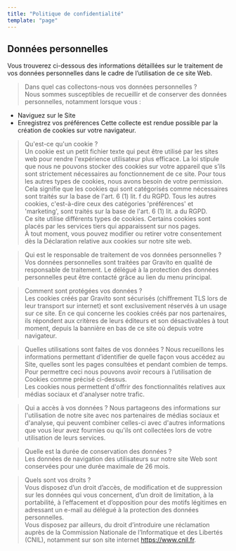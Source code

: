 ```yaml
---
title: "Politique de confidentialité"
template: "page"
---
```


## Données personnelles

Vous trouverez ci-dessous des informations détaillées sur le traitement de vos données personnelles dans le cadre de l’utilisation de ce site Web. 

> Dans quel cas collectons-nous vos données personnelles ?  
Nous sommes susceptibles de recueillir et de conserver des données personnelles, notamment lorsque vous :
- Naviguez sur le Site
- Enregistrez vos préférences 
Cette collecte est rendue possible par la création de cookies sur votre navigateur.

> Qu'est-ce qu'un cookie ?  
Un cookie est un petit fichier texte qui peut être utilisé par les sites web pour rendre l'expérience utilisateur plus efficace.
La loi stipule que nous ne pouvons stocker des cookies sur votre appareil que s’ils sont strictement nécessaires au fonctionnement de ce site. Pour tous les autres types de cookies, nous avons besoin de votre permission. Cela signifie que les cookies qui sont catégorisés comme nécessaires sont traités sur la base de l'art. 6 (1) lit. f du RGPD. Tous les autres cookies, c'est-à-dire ceux des catégories 'préférences' et 'marketing', sont traités sur la base de l'art. 6 (1) lit. a du RGPD.  
Ce site utilise différents types de cookies. Certains cookies sont placés par les services tiers qui apparaissent sur nos pages.  
À tout moment, vous pouvez modifier ou retirer votre consentement dès la Déclaration relative aux cookies sur notre site web.  

> Qui est le responsable de traitement de vos données personnelles ?  
Vos données personnelles sont traitées par Gravito en qualité de responsable de traitement.
Le délégué à la protection des données personnelles peut être contacté grâce au lien du menu principal.  

> Comment sont protégées vos données ?  
Les cookies créés par Gravito sont sécurisés (chiffrement TLS lors de leur transport sur internet) et sont exclusivement réservés à un usage sur ce site.
En ce qui concerne les cookies créés par nos partenaires, ils répondent aux critères de leurs éditeurs et son désactivables à tout moment, depuis la bannière en bas de ce site où depuis votre navigateur.

> Quelles utilisations sont faites de vos données ?
Nous recueillons les informations permettant d’identifier de quelle façon vous accédez au Site, quelles sont les pages consultées et pendant combien de temps. Pour permettre ceci nous pouvons avoir recours à l’utilisation de Cookies comme précisé ci-dessus.  
Les cookies nous permettent d'offrir des fonctionnalités relatives aux médias sociaux et d'analyser notre trafic.  

> Qui a accès à vos données ?
Nous partageons des informations sur l'utilisation de notre site avec nos partenaires de médias sociaux et d'analyse, qui peuvent combiner celles-ci avec d'autres informations que vous leur avez fournies ou qu'ils ont collectées lors de votre utilisation de leurs services.

> Quelle est la durée de conservation des données ?  
Les données de navigation des utilisateurs sur notre site Web sont conservées pour une durée maximale de 26 mois.

> Quels sont vos droits ?  
Vous disposez d’un droit d’accès, de modification et de suppression sur les données qui vous concernent, d’un droit de limitation, à la portabilité, à l’effacement et d’opposition pour des motifs légitimes en adressant un e-mail au délégué à la protection des données personnelles.  
Vous disposez par ailleurs, du droit d’introduire une réclamation auprès de la Commission Nationale de l’Informatique et des Libertés (CNIL), notamment sur son site internet https://www.cnil.fr.  
